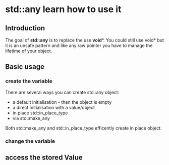 # std::any learn how to use it

## Introduction
The goal of **std::any** is to replace the use **void***. You could still use void* but it is an unsafe pattern and like any raw pointer you have to manage the lifetime of your object.

## Basic usage

### create the variable

There are several ways you can create std::any object:

* a default initialisation - then the object is empty
* a direct initialisation with a value/object
* in place std::in_place_type
* via std::make_any

Both std::make_any and std::in_place_type efficently create in place object.

### change the variable

## access the stored Value
